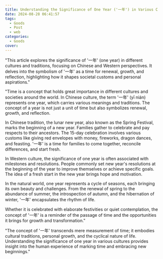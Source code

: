 ```yaml
---
title: Understanding the Significance of One Year ('一年') in Various Cultures and Traditions
date: 2024-08-28 06:41:57
tags:
  - Goods
  - Post
  - web
categories:
  - Goods
cover: 
---
```


"This article explores the significance of '一年' (one year) in different cultures and traditions, focusing on Chinese and Western perspectives. It delves into the symbolism of '一年' as a time for renewal, growth, and reflection, highlighting how it shapes societal customs and personal aspirations."

"Time is a concept that holds great importance in different cultures and societies around the world. In Chinese culture, the term '一年' (yī nián) represents one year, which carries various meanings and traditions. The concept of a year is not just a unit of time but also symbolizes renewal, growth, and reflection.

In Chinese tradition, the lunar new year, also known as the Spring Festival, marks the beginning of a new year. Families gather to celebrate and pay respects to their ancestors. The 15-day celebration involves various customs like giving red envelopes with money, fireworks, dragon dances, and feasting. '一年' is a time for families to come together, reconcile differences, and start fresh.

In Western culture, the significance of one year is often associated with milestones and resolutions. People commonly set new year's resolutions at the beginning of the year to improve themselves or achieve specific goals. The idea of a fresh start in the new year brings hope and motivation.

In the natural world, one year represents a cycle of seasons, each bringing its own beauty and challenges. From the renewal of spring to the abundance of summer, the introspection of autumn, and the hibernation of winter, '一年' encapsulates the rhythm of life.

Whether it is celebrated with elaborate festivities or quiet contemplation, the concept of '一年' is a reminder of the passage of time and the opportunities it brings for growth and transformation."

"The concept of '一年' transcends mere measurement of time; it embodies cultural traditions, personal growth, and the cyclical nature of life. Understanding the significance of one year in various cultures provides insight into the human experience of marking time and embracing new beginnings."
